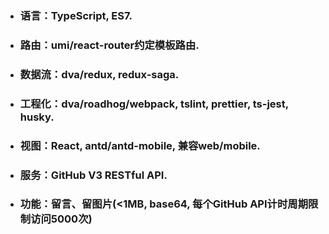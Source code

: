 + ### 语言：TypeScript, ES7.
+ ### 路由：umi/react-router约定模板路由.
+ ### 数据流：dva/redux, redux-saga.
+ ### 工程化：dva/roadhog/webpack, tslint, prettier, ts-jest, husky.
+ ### 视图：React, antd/antd-mobile, 兼容web/mobile.
+ ### 服务：GitHub V3 RESTful API.
+ ### 功能：留言、留图片(<1MB, base64, 每个GitHub API计时周期限制访问5000次)